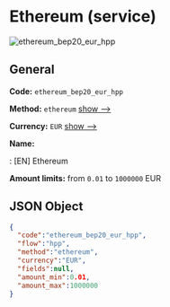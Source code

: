 
# Ethereum (service) 
![ethereum_bep20_eur_hpp](https://static.openfintech.io/payment_methods/ethereum_bep20_eur_hpp/logo.svg?w=400&c=v0.59.26#w200)  

## General 
 
**Code:** `ethereum_bep20_eur_hpp` 
 
**Method:** `ethereum` 
 [show -->](/payment-methods/ethereum/) 
 
**Currency:** `EUR` [show -->](/currencies/EUR/) 
 
**Name:** 
 
:	[EN] Ethereum 
 
**Amount limits:** from `0.01` to `1000000` EUR 

## JSON Object 

```json
{
  "code":"ethereum_bep20_eur_hpp",
  "flow":"hpp",
  "method":"ethereum",
  "currency":"EUR",
  "fields":null,
  "amount_min":0.01,
  "amount_max":1000000
}
```  
